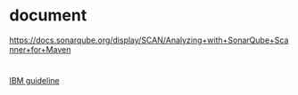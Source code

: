# document
https://docs.sonarqube.org/display/SCAN/Analyzing+with+SonarQube+Scanner+for+Maven

# 
[IBM guideline](https://www.ibm.com/developerworks/cn/devops/1612_qusm_jenkins/index.html)